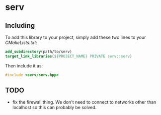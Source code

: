 # serv

## Including

To add this library to your project, simply add these two lines to your *CMakeLists.txt*:
```cmake
add_subdirectory(path/to/serv)
target_link_libraries(${PROJECT_NAME} PRIVATE serv::serv)
```

Then include it as:
```cpp
#include <serv/serv.hpp>
```

## TODO

- fix the firewall thing. We don't need to connect to networks other than localhost so this can probably be solved.
